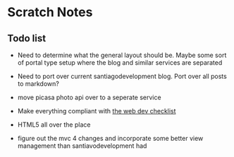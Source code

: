 Scratch Notes
=============

## Todo list

* Need to determine what the general layout should be.  Maybe some sort of portal type setup where the blog and similar services are separated

* Need to port over current santiagodevelopment blog.  Port over all posts to markdown?

* move picasa photo api over to a seperate service

* Make everything compliant with [the web dev checklist](http://webdevchecklist.com/)

* HTML5 all over the place

* figure out the mvc 4 changes and incorporate some better view management than santiavodevelopment had